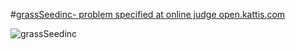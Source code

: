 #[grassSeedinc- problem specified at online judge open.kattis.com](https://open.kattis.com/problems/grassseed)

![grassSeedinc](grassseedinc.png)
